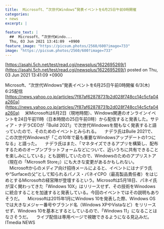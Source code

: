 ```yaml
---
title:  Microsoft、“次世代Windows”発表イベントを6月25日午前0時開催  
categories:
- news
excerpt: |
  
feature_text: |
  ##  Microsoft、“次世代Windo...
  Thu, 03 Jun 2021 13:41:09  +0900
feature_image: "https://picsum.photos/2560/600?image=733"
image: "https://picsum.photos/2560/600?image=733"
---
```


[https://asahi.5ch.net/test/read.cgi/newsplus/1622695269/](https://asahi.5ch.net/test/read.cgi/newsplus/1622695269/)
posted on Thu, 03 Jun 2021 13:41:09  +0900

<!--more-->

Microsoft、“次世代Windows”発表イベントを6月25日午前0時開催 6/3(木) 6:25配信 [https://news.yahoo.co.jp/articles/7f87af62878731b2d028f748cc14c5cfa04a260a](https://news.yahoo.co.jp/articles/7f87af62878731b2d028f748cc14c5cfa04a260a) 　米Microsoftは6月2日（現地時間）、Windows関連のオンラインイベントを24日午前11時（日本時間の25日午前0時）から配信すると発表した。サティア・ナデラCEOが「Build 2021」で次世代Windowsを間もなく発表すると語っていたので、そのためのイベントとみられる。 　ナデラ氏はBuile 2021で、この次世代Windowsが「この10年で最も重要なWindowsアップデートの1つになる」と語った。 　ナデラ氏はまた、「マネタイズできるアプリを構築し、配布するためのオープンプラットフォームなどについて、近いうちに共有できることを楽しみにしている」とも説明していたので、Windowsのためのアプリストア（現在の「Microsoft Store」）にも大きな変更があるかもしれない。 　Microsoftからのメディア向け招待メールによると、イベントにはナデラ氏や“Surfaceの父”として知られるパノス・パネイCPO（最高製品責任者）をはじめとするMicrosoftの経営陣が登壇するという。Microsoftは5月18日、パネイ氏が深く関わってきた「Windows 10X」はリリースせず、その技術をWinodowsに統合することを加速すると発表している。今回のイベントではその説明もありそうだ。 　Microsoftは2015年1月にWindows 10を発表した際、Windows OSでは大きなメジャー番号やブランド名（Windows XPやVistaなど）をリリースせず、Windows 10を基本とするとしているので、「Windows 11」になることはなさそうだ。 　ライブ配信は専用ページで視聴できるようになる見込みだ。 ITmedia NEWS
